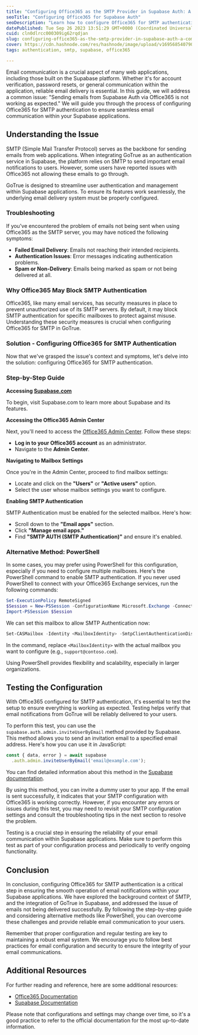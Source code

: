 ```yaml
---
title: "Configuring Office365 as the SMTP Provider in Supabase Auth: A Comprehensive Guide"
seoTitle: "Configuring Office365 for Supabase Auth"
seoDescription: "Learn how to configure Office365 for SMTP authentication in Supabase Auth, ensuring seamless email communication. A comprehensive guide for Supabase users."
datePublished: Tue Sep 26 2023 13:51:29 GMT+0000 (Coordinated Universal Time)
cuid: cln0dlrcc000309ig62rqdjan
slug: configuring-office365-as-the-smtp-provider-in-supabase-auth-a-comprehensive-guide
cover: https://cdn.hashnode.com/res/hashnode/image/upload/v1695685407908/e82ad531-bdf1-4cc2-b04f-ea3cbfc0bba4.png
tags: authentication, smtp, supabase, office365

---
```


Email communication is a crucial aspect of many web applications, including those built on the Supabase platform. Whether it's for account verification, password resets, or general communication within the application, reliable email delivery is essential. In this guide, we will address a common issue: "Sending emails from Supabase Auth via Office365 is not working as expected." We will guide you through the process of configuring Office365 for SMTP authentication to ensure seamless email communication within your Supabase applications.

## Understanding the Issue

SMTP (Simple Mail Transfer Protocol) serves as the backbone for sending emails from web applications. When integrating GoTrue as an authentication service in Supabase, the platform relies on SMTP to send important email notifications to users. However, some users have reported issues with Office365 not allowing these emails to go through.

GoTrue is designed to streamline user authentication and management within Supabase applications. To ensure its features work seamlessly, the underlying email delivery system must be properly configured.

### Troubleshooting

If you've encountered the problem of emails not being sent when using Office365 as the SMTP server, you may have noticed the following symptoms:

- **Failed Email Delivery**: Emails not reaching their intended recipients.
- **Authentication Issues**: Error messages indicating authentication problems.
- **Spam or Non-Delivery**: Emails being marked as spam or not being delivered at all.

### Why Office365 May Block SMTP Authentication

Office365, like many email services, has security measures in place to prevent unauthorized use of its SMTP servers. By default, it may block SMTP authentication for specific mailboxes to protect against misuse. Understanding these security measures is crucial when configuring Office365 for SMTP in GoTrue.

### Solution - Configuring Office365 for SMTP Authentication

Now that we've grasped the issue's context and symptoms, let's delve into the solution: configuring Office365 for SMTP authentication.

### Step-by-Step Guide

**Accessing [Supabase.com](http://supabase.com/)**

To begin, visit Supabase.com to learn more about Supabase and its features.

**Accessing the Office365 Admin Center**

Next, you'll need to access the [Office365 Admin Center](https://learn.microsoft.com/en-us/exchange/clients-and-mobile-in-exchange-online/authenticated-client-smtp-submission#enable-smtp-auth-for-specific-mailboxes). Follow these steps:

- **Log in to your Office365 account** as an administrator.
- Navigate to the **Admin Center**.

**Navigating to Mailbox Settings**

Once you're in the Admin Center, proceed to find mailbox settings:

- Locate and click on the **"Users"** or **"Active users"** option.
- Select the user whose mailbox settings you want to configure.

**Enabling SMTP Authentication**

SMTP Authentication must be enabled for the selected mailbox. Here's how:

- Scroll down to the **"Email apps"** section.
- Click **"Manage email apps."**
- Find **"SMTP AUTH (SMTP Authentication)"** and ensure it's enabled.

### Alternative Method: PowerShell

In some cases, you may prefer using PowerShell for this configuration, especially if you need to configure multiple mailboxes. Here's the PowerShell command to enable SMTP authentication. If you never used PowerShell to connect with your Office365 Exchange services, run the following commands:

```powershell
Set-ExecutionPolicy RemoteSigned
$Session = New-PSSession -ConfigurationName Microsoft.Exchange -ConnectionUri https://outlook.office365.com/powershell-liveid/ -Credential $UserCredential -Authentication Basic -AllowRedirection
Import-PSSession $Session
```
We can set this mailbox to allow SMTP Authentication now:
```powershell
Set-CASMailbox -Identity <MailboxIdentity> -SmtpClientAuthenticationDisabled $false
```

In the command, replace `<MailboxIdentity>` with the actual mailbox you want to configure (e.g., `support@contoso.com`).

Using PowerShell provides flexibility and scalability, especially in larger organizations.

## Testing the Configuration

With Office365 configured for SMTP authentication, it's essential to test the setup to ensure everything is working as expected. Testing helps verify that email notifications from GoTrue will be reliably delivered to your users.

To perform this test, you can use the `supabase.auth.admin.inviteUserByEmail` method provided by Supabase. This method allows you to send an invitation email to a specified email address. Here's how you can use it in JavaScript:

```javascript
const { data, error } = await supabase
  .auth.admin.inviteUserByEmail('email@example.com');
```

You can find detailed information about this method in the [Supabase documentation](https://supabase.com/docs/reference/javascript/auth-admin-inviteuserbyemail).

By using this method, you can invite a dummy user to your app. If the email is sent successfully, it indicates that your SMTP configuration with Office365 is working correctly. However, if you encounter any errors or issues during this test, you may need to revisit your SMTP configuration settings and consult the troubleshooting tips in the next section to resolve the problem.

Testing is a crucial step in ensuring the reliability of your email communication within Supabase applications. Make sure to perform this test as part of your configuration process and periodically to verify ongoing functionality.

## Conclusion

In conclusion, configuring Office365 for SMTP authentication is a critical step in ensuring the smooth operation of email notifications within your Supabase applications. We have explored the background context of SMTP, and the integration of GoTrue in Supabase, and addressed the issue of emails not being delivered successfully. By following the step-by-step guide and considering alternative methods like PowerShell, you can overcome these challenges and provide reliable email communication to your users.

Remember that proper configuration and regular testing are key to maintaining a robust email system. We encourage you to follow best practices for email configuration and security to ensure the integrity of your email communications.

## Additional Resources

For further reading and reference, here are some additional resources:
- [Office365 Documentation](https://learn.microsoft.com/en-us/exchange/clients-and-mobile-in-exchange-online/authenticated-client-smtp-submission#enable-smtp-auth-for-specific-mailboxes)
- [Supabase Documentation](http://supabase.com/docs)

Please note that configurations and settings may change over time, so it's a good practice to refer to the official documentation for the most up-to-date information.


